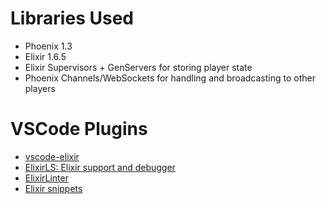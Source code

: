 # Libraries Used
* Phoenix 1.3
* Elixir 1.6.5
* Elixir Supervisors + GenServers for storing player state
* Phoenix Channels/WebSockets for handling and broadcasting to other players

# VSCode Plugins

* [vscode-elixir](https://marketplace.visualstudio.com/items?itemName=mjmcloug.vscode-elixir)
* [ElixirLS: Elixir support and debugger](https://marketplace.visualstudio.com/items?itemName=JakeBecker.elixir-ls)
* [ElixirLinter](https://marketplace.visualstudio.com/items?itemName=iampeterbanjo.elixirlinter)
* [Elixir snippets](https://marketplace.visualstudio.com/items?itemName=florinpatrascu.vscode-elixir-snippets)
